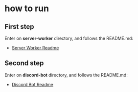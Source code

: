 # how to run
## First step
Enter on **server-worker** directory, and follows the README.md:
* [Server Worker Readme](server-worker/README.md)

## Second step
Enter on **discord-bot** directory, and follows the README.md:
* [Discord Bot Readme](discord-bot/README.md)